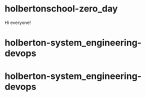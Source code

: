 # holbertonschool-zero_day
Hi everyone!
# holberton-system_engineering-devops

# holberton-system_engineering-devops
